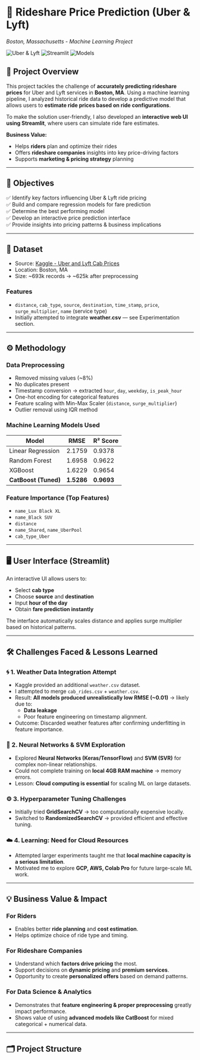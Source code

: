 # 🚕 Rideshare Price Prediction (Uber & Lyft)  
*Boston, Massachusetts - Machine Learning Project*

![Uber & Lyft](https://img.shields.io/badge/Machine%20Learning-Regression-blue) ![Streamlit](https://img.shields.io/badge/UI-Streamlit-green) ![Models](https://img.shields.io/badge/Best%20Model-CatBoost-orange)

## 📌 Project Overview

This project tackles the challenge of **accurately predicting rideshare prices** for Uber and Lyft services in **Boston, MA**. Using a machine learning pipeline, I analyzed historical ride data to develop a predictive model that allows users to **estimate ride prices based on ride configurations**.

To make the solution user-friendly, I also developed an **interactive web UI using Streamlit**, where users can simulate ride fare estimates.

**Business Value:**  
- Helps **riders** plan and optimize their rides  
- Offers **rideshare companies** insights into key price-driving factors  
- Supports **marketing & pricing strategy** planning  

---

## 🎯 Objectives

✅ Identify key factors influencing Uber & Lyft ride pricing  
✅ Build and compare regression models for fare prediction  
✅ Determine the best performing model  
✅ Develop an interactive price prediction interface  
✅ Provide insights into pricing patterns & business implications  

---

## 📂 Dataset

- Source: [Kaggle - Uber and Lyft Cab Prices](https://www.kaggle.com/datasets/ravi72munde/uber-lyft-cab-prices)  
- Location: Boston, MA  
- Size: ~693k records → ~625k after preprocessing  

### Features
- `distance`, `cab_type`, `source`, `destination`, `time_stamp`, `price`, `surge_multiplier`, `name` (service type)
- Initially attempted to integrate **weather.csv** — see Experimentation section.

---

## ⚙️ Methodology

### Data Preprocessing
- Removed missing values (~8%)  
- No duplicates present  
- Timestamp conversion → extracted `hour`, `day`, `weekday`, `is_peak_hour`  
- One-hot encoding for categorical features  
- Feature scaling with Min-Max Scaler (`distance`, `surge_multiplier`)  
- Outlier removal using IQR method  

### Machine Learning Models Used
| Model               | RMSE   | R² Score |
|---------------------|--------|----------|
| Linear Regression   | 2.1759 | 0.9378   |
| Random Forest       | 1.6958 | 0.9622   |
| XGBoost             | 1.6229 | 0.9654   |
| **CatBoost (Tuned)**| **1.5286** | **0.9693** |

### Feature Importance (Top Features)
- `name_Lux Black XL`
- `name_Black SUV`
- `distance`
- `name_Shared`, `name_UberPool`
- `cab_type_Uber`

---

## 🖥️ User Interface (Streamlit)

An interactive UI allows users to:
- Select **cab type**  
- Choose **source** and **destination**  
- Input **hour of the day**  
- Obtain **fare prediction instantly**

The interface automatically scales distance and applies surge multiplier based on historical patterns.

---

## 🛠️ Challenges Faced & Lessons Learned

### 🌀 1. Weather Data Integration Attempt
- Kaggle provided an additional `weather.csv` dataset.
- I attempted to merge `cab_rides.csv` + `weather.csv`.
- Result: **All models produced unrealistically low RMSE (~0.01)** → likely due to:
  - **Data leakage**
  - Poor feature engineering on timestamp alignment.
- Outcome: Discarded weather features after confirming underfitting in feature importance.

### 🧠 2. Neural Networks & SVM Exploration
- Explored **Neural Networks (Keras/TensorFlow)** and **SVM (SVR)** for complex non-linear relationships.
- Could not complete training on **local 4GB RAM machine** → memory errors.
- Lesson: **Cloud computing is essential** for scaling ML on large datasets.

### ⚙️ 3. Hyperparameter Tuning Challenges
- Initially tried **GridSearchCV** → too computationally expensive locally.
- Switched to **RandomizedSearchCV** → provided efficient and effective tuning.

### ☁️ 4. Learning: Need for Cloud Resources
- Attempted larger experiments taught me that **local machine capacity is a serious limitation**.
- Motivated me to explore **GCP, AWS, Colab Pro** for future large-scale ML work.

---

## 💡 Business Value & Impact

### For Riders
- Enables better **ride planning** and **cost estimation**.
- Helps optimize choice of ride type and timing.

### For Rideshare Companies
- Understand which **factors drive pricing** the most.
- Support decisions on **dynamic pricing** and **premium services**.
- Opportunity to create **personalized offers** based on demand patterns.

### For Data Science & Analytics
- Demonstrates that **feature engineering & proper preprocessing** greatly impact performance.
- Shows value of using **advanced models like CatBoost** for mixed categorical + numerical data.

---

## 🗂 Project Structure

